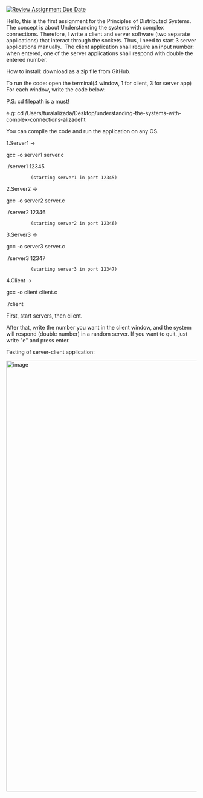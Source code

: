 [![Review Assignment Due Date](https://classroom.github.com/assets/deadline-readme-button-24ddc0f5d75046c5622901739e7c5dd533143b0c8e959d652212380cedb1ea36.svg)](https://classroom.github.com/a/Bp585G7b)

Hello, this is the first assignment for the Principles of Distributed Systems. The concept is about Understanding the systems with complex connections. Therefore, I write a client and server software (two separate applications) that interact through the sockets. Thus, I need to start 3 server applications manually.  The client application shall require an input number: when entered, one of the server applications  shall respond with double the entered number.

How to install: download as a zip file from GitHub.

To run the code: open the terminal(4 window, 1 for client, 3 for server app)
For each window, write the code below:

P.S: cd filepath is a must!

e.g: cd /Users/turalalizada/Desktop/understanding-the-systems-with-complex-connections-alizadeht

You can compile the code and run the application on any OS.

1.Server1 -> 

gcc -o server1 server.c

./server1 12345 

             (starting server1 in port 12345)
              
2.Server2 -> 

gcc -o server2 server.c

./server2 12346 

             (starting server2 in port 12346)
              
3.Server3 -> 

gcc -o server3 server.c

./server3 12347 

             (starting server3 in port 12347)
              
4.Client -> 

gcc -o client client.c

./client 

              
First, start servers, then client.

After that, write the number you want in the client window, and the system will respond (double number) in a random server. If you want to quit, just write "e" and press enter.

Testing of server-client application:

<img width="1138" alt="image" src="https://github.com/ADA-GWU/understanding-the-systems-with-complex-connections-alizadeht/assets/78111301/d7fbb447-4dac-422e-8421-d83a5ece167e">



    
